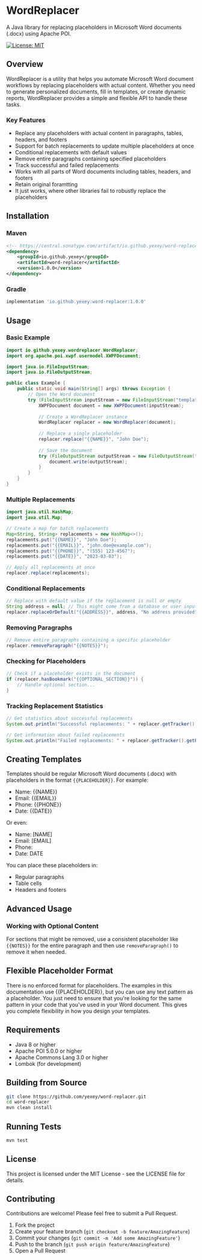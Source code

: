 # WordReplacer

A Java library for replacing placeholders in Microsoft Word documents (.docx) using Apache POI.

[![License: MIT](https://img.shields.io/badge/License-MIT-yellow.svg)](https://opensource.org/licenses/MIT)

## Overview

WordReplacer is a utility that helps you automate Microsoft Word document workflows by replacing placeholders with actual content. Whether you need to generate personalized documents, fill in templates, or create dynamic reports, WordReplacer provides a simple and flexible API to handle these tasks.

### Key Features

- Replace any placeholders with actual content in paragraphs, tables, headers, and footers
- Support for batch replacements to update multiple placeholders at once
- Conditional replacements with default values
- Remove entire paragraphs containing specified placeholders
- Track successful and failed replacements
- Works with all parts of Word documents including tables, headers, and footers
- Retain original foramtting
- It just works, where other libraries fail to robustly replace the placeholders

## Installation

### Maven

```xml
<!-- https://central.sonatype.com/artifact/io.github.yexey/word-replacer -->
<dependency>
    <groupId>io.github.yexey</groupId>
    <artifactId>word-replacer</artifactId>
    <version>1.0.0</version>
</dependency>
```

### Gradle

```groovy
implementation 'io.github.yexey:word-replacer:1.0.0'
```

## Usage

### Basic Example

```java
import io.github.yexey.wordreplacer.WordReplacer;
import org.apache.poi.xwpf.usermodel.XWPFDocument;

import java.io.FileInputStream;
import java.io.FileOutputStream;

public class Example {
    public static void main(String[] args) throws Exception {
        // Open the Word document
        try (FileInputStream inputStream = new FileInputStream("template.docx")) {
            XWPFDocument document = new XWPFDocument(inputStream);
            
            // Create a WordReplacer instance
            WordReplacer replacer = new WordReplacer(document);
            
            // Replace a single placeholder
            replacer.replace("{{NAME}}", "John Doe");
            
            // Save the document
            try (FileOutputStream outputStream = new FileOutputStream("output.docx")) {
                document.write(outputStream);
            }
        }
    }
}
```

### Multiple Replacements

```java
import java.util.HashMap;
import java.util.Map;

// Create a map for batch replacements
Map<String, String> replacements = new HashMap<>();
replacements.put("{{NAME}}", "John Doe");
replacements.put("{{EMAIL}}", "john.doe@example.com");
replacements.put("{{PHONE}}", "(555) 123-4567");
replacements.put("{{DATE}}", "2023-03-03");

// Apply all replacements at once
replacer.replace(replacements);
```

### Conditional Replacements

```java
// Replace with default value if the replacement is null or empty
String address = null; // This might come from a database or user input
replacer.replaceOrDefault("{{ADDRESS}}", address, "No address provided");
```

### Removing Paragraphs

```java
// Remove entire paragraphs containing a specific placeholder
replacer.removeParagraph("{{NOTES}}");
```

### Checking for Placeholders

```java
// Check if a placeholder exists in the document
if (replacer.hasBookmark("{{OPTIONAL_SECTION}}")) {
    // Handle optional section...
}
```

### Tracking Replacement Statistics

```java
// Get statistics about successful replacements
System.out.println("Successful replacements: " + replacer.getTracker().getReplacementCounts());

// Get information about failed replacements
System.out.println("Failed replacements: " + replacer.getTracker().getFailedReplacements());
```

## Creating Templates

Templates should be regular Microsoft Word documents (.docx) with placeholders in the format `{{PLACEHOLDER}}`. For example:

- Name: {{NAME}}
- Email: {{EMAIL}}
- Phone: {{PHONE}}
- Date: {{DATE}}

Or even:

- Name: [NAME]
- Email: [EMAIL]
- Phone: <PHONE>
- Date: DATE

You can place these placeholders in:
- Regular paragraphs
- Table cells
- Headers and footers

## Advanced Usage

### Working with Optional Content

For sections that might be removed, use a consistent placeholder like `{{NOTES}}` for the entire paragraph and then use `removeParagraph()` to remove it when needed.

## Flexible Placeholder Format

There is no enforced format for placeholders. 
The examples in this documentation use {{PLACEHOLDER}}, but you can use any text pattern as a placeholder. 
You just need to ensure that you're looking for the same pattern in your code that you've used in your Word document. 
This gives you complete flexibility in how you design your templates.

## Requirements

- Java 8 or higher
- Apache POI 5.0.0 or higher
- Apache Commons Lang 3.0 or higher
- Lombok (for development)

## Building from Source

```bash
git clone https://github.com/yexey/word-replacer.git
cd word-replacer
mvn clean install
```

## Running Tests

```bash
mvn test
```

## License

This project is licensed under the MIT License - see the LICENSE file for details.

## Contributing

Contributions are welcome! Please feel free to submit a Pull Request.

1. Fork the project
2. Create your feature branch (`git checkout -b feature/AmazingFeature`)
3. Commit your changes (`git commit -m 'Add some AmazingFeature'`)
4. Push to the branch (`git push origin feature/AmazingFeature`)
5. Open a Pull Request
